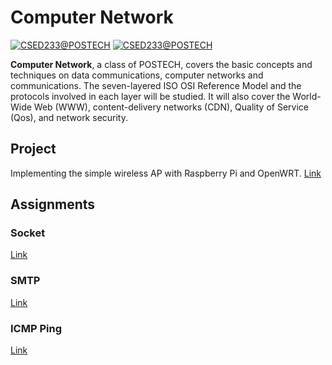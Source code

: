# Computer Network
[![CSED233@POSTECH](https://img.shields.io/badge/CSED233-POSTECH-c80150)](https://www.postech.ac.kr/eng)
[![CSED233@POSTECH](https://img.shields.io/badge/Spring-2020-775E64)](https://www.postech.ac.kr/eng)

**Computer Network**, a class of POSTECH, covers the basic concepts and techniques on data communications, computer networks and communications. The seven-layered ISO OSI Reference Model and the protocols involved in each layer will be studied. It will also cover the World-Wide Web (WWW), content-delivery networks (CDN), Quality of Service (Qos), and network security.

## Project
Implementing the simple wireless AP with Raspberry Pi and OpenWRT.
[Link](project)

## Assignments
### Socket
[Link](ASSN/ASSN1)

### SMTP
[Link](ASSN/ASSN2)

### ICMP Ping
[Link](ASSN/ASSN3)
